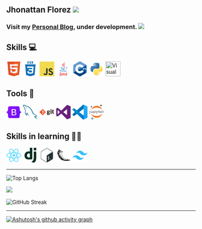 ## Jhonattan Florez <img src="https://media.giphy.com/media/dxn6fRlTIShoeBr69N/giphy.gif" width="35"> 

### Visit my <a href="https://jhonatan2022.github.io/">Personal Blog</a>, under development. [![](https://img.shields.io/badge/Gmail-Florezj328@gmail.com-blue)](https://mail.google.com/mail/u/0/?tab=km#inbox)

## Skills 💻
<div>
  <img src="https://github.com/devicons/devicon/blob/master/icons/html5/html5-original.svg" title="HTML5" width="40" height="40"/>
  <img src="https://github.com/devicons/devicon/blob/master/icons/css3/css3-plain-wordmark.svg"  title="CSS3"width="40" height="40"/>
  <img src="https://github.com/devicons/devicon/blob/master/icons/javascript/javascript-original.svg" title="JavaScript" width="40" height="40"/>
  <img src="https://github.com/devicons/devicon/blob/master/icons/java/java-original-wordmark.svg" title="Java" width="40" height="40"/>
  <img src="https://github.com/devicons/devicon/blob/master/icons/cplusplus/cplusplus-original.svg" title="C++" alt="JavaScript" width="40" height="40"/>
  
  <img src="https://github.com/devicons/devicon/blob/master/icons/python/python-original.svg" title="Python" width="40" height="40"/>
  <img src="https://imgs.search.brave.com/lZSQGWrmaCyJgDBWJNjawTI2Y6lPuBsHWIky4wgAZu4/rs:fit:1200:1200:1/g:ce/aHR0cHM6Ly92ZWN0/b3JpZmllZC5jb20v/aW1hZ2VzL3Zpc3Vh/bC1iYXNpYy1pY29u/LTIyLnBuZw" title="Visual Basic" width="40" height="40"/>
  
</div>

## Tools 🧰
<div>
  <img src="https://github.com/devicons/devicon/blob/master/icons/bootstrap/bootstrap-original.svg" title="Bootstrap" width="40" height="40"/>
  <img src="https://github.com/devicons/devicon/blob/master/icons/mysql/mysql-original.svg" title="MySQL" width="40" height="40"/>
  <img src="https://github.com/devicons/devicon/blob/master/icons/git/git-original-wordmark.svg" title="Git" width="40" height="40"/>
  <img src="https://github.com/devicons/devicon/blob/master/icons/visualstudio/visualstudio-plain.svg" title="visual studio" width="40" height="40"/>
  <img src="https://github.com/devicons/devicon/blob/master/icons/vscode/vscode-original.svg" title="visual studio code" width="40" height="40"/>
  <img src="https://github.com/devicons/devicon/blob/master/icons/jupyter/jupyter-original-wordmark.svg" title="Jupyter NoteBook" width="40" height="40"/>
</div>

## Skills in learning 🧑‍🎓
<div>
  <img src="https://github.com/devicons/devicon/blob/master/icons/react/react-original.svg" title="React" width="40" height="40"/>
  <img src="https://github.com/devicons/devicon/blob/master/icons/django/django-plain.svg" title="Django" width="40" height="40"/>
  <img src="https://github.com/devicons/devicon/blob/master/icons/bash/bash-original.svg" title="Bash" width="40" height="40"/>
  <img src="https://github.com/devicons/devicon/blob/master/icons/flask/flask-original.svg" title="Flask" width="40" height="40"/>  
  <img src="https://github.com/devicons/devicon/blob/master/icons/tailwindcss/tailwindcss-plain.svg" title="Tailwind Css" width="40" height="40"/>  
</div>

<hr>

![Top Langs](https://github-readme-stats.vercel.app/api/top-langs/?username=JHONATAN2022&langs_count=10&show_icons=true&line_height=20&title_color=7A7ADB&text_color=D3D3D3&bg_color=0,000000,130F40&layout=compact&hide_border=true)

<!--![](http://github-profile-summary-cards.vercel.app/api/cards/productive-time?username=jhonatan2022&theme=nightowl&utcOffset=8) -->

![](https://github-readme-stats.vercel.app/api?username=Jhonatan2022&show_icons=true&title_color=7A7ADB&text_color=D3D3D3&bg_color=0,000000,130F40&hide_border=true)

![GitHub Streak](https://streak-stats.demolab.com/?user=jhonatan2022&card_width=500&background=0,000000,130F40&dates=EBEBEB&border=EB545400&stroke=FFFFFF&ring=FF0000&fire=FF0000&currStreakNum=EBEBEB&sideNums=EBEBEB&currStreakLabel=FF0006&sideLabels=48F5FF)
<hr>

[![Ashutosh's github activity graph](https://github-readme-activity-graph.cyclic.app/graph?username=jhonatan2022&bg_color=070623&color=ffffff&line=ffffff&point=0091ff&area=true&hide_border=true)](https://github.com/ashutosh00710/github-readme-activity-graph)

